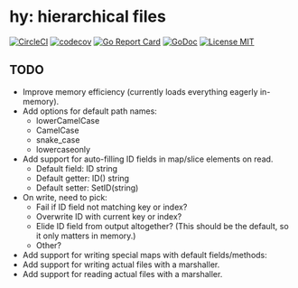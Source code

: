 # hy: hierarchical files

[![CircleCI](https://circleci.com/gh/opentable/hy.svg?style=svg)](https://circleci.com/gh/opentable/hy)
[![codecov](https://codecov.io/gh/opentable/hy/branch/master/graph/badge.svg)](https://codecov.io/gh/opentable/hy)
[![Go Report Card](https://goreportcard.com/badge/github.com/opentable/hy)](https://goreportcard.com/report/github.com/opentable/hy)
[![GoDoc](https://godoc.org/github.com/opentable/hy?status.svg)](https://godoc.org/github.com/opentable/hy)
[![License MIT](https://img.shields.io/badge/license-MIT-blue.svg)](LICENSE)

## TODO
- Improve memory efficiency (currently loads everything eagerly in-memory).
- Add options for default path names:
  - lowerCamelCase
  - CamelCase
  - snake_case
  - lowercaseonly
- Add support for auto-filling ID fields in map/slice elements on read.
  - Default field:  ID string
  - Default getter: ID() string
  - Default setter: SetID(string)
- On write, need to pick:
  - Fail if ID field not matching key or index?
  - Overwrite ID with current key or index?
  - Elide ID field from output altogether? (This should be the default, so
    it only matters in memory.)
  - Other?
- Add support for writing special maps with default fields/methods:
- Add support for writing actual files with a marshaller.
- Add support for reading actual files with a marshaller.
